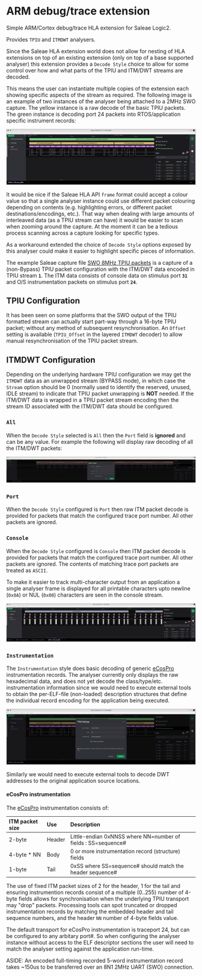 # ARM debug/trace extension

Simple ARM/Cortex debug/trace HLA extension for Saleae Logic2.

Provides `TPIU` and `ITMDWT` analysers.

Since the Saleae HLA extension world does not allow for nesting of HLA
extensions on top of an existing extension (only on top of a base
supported analyser) this extension provides a `Decode Style` choice to
allow for some control over how and what parts of the TPIU and ITM/DWT
streams are decoded.

This means the user can instantiate multiple copies of the extension
each showing specific aspects of the stream as required. The following
image is an example of two instances of the analyser being attached to
a 2MHz SWO capture. The yellow instance is a raw decode of the basic
TPIU packets. The green instance is decoding port 24 packets into
RTOS/application specific instrument records:

![instrumentation](docs/tpiu_port24_instrumentation.png "instrumentation")

It would be nice if the Saleae HLA API `frame` format could accept a
colour value so that a single analyser instance could use different
packet colouring depending on contents (e.g. highlighting errors, or
different packet destinations/encodings, etc.). That way when dealing
with large amounts of interleaved data (as a TPIU stream can have) it
would be easier to scan when zooming around the capture. At the moment
it can be a tedious process scanning across a capture looking for
specific types.

As a workaround extended the choice of `Decode Style` options exposed
by this analyser could make it easier to highlight specific pieces of
information.

The example Saleae capture file
[SWO 8MHz TPIU packets](docs/SWO_8MHz_TPIU_offset12.sal)
is a capture of a (non-Bypass) TPIU packet configuration with the
ITM/DWT data encoded in TPIU stream **`1`**. The ITM data consists of
console data on stimulus port **`31`** and O/S instrumentation packets
on stimulus port **`24`**.

## TPIU Configuration

It has been seen on some platforms that the SWO output of the TPIU
formatted stream can actually start part-way through a 16-byte TPIU
packet; without any method of subsequent resynchronisation. An
`Offset` setting is available (`TPIU_Offset` in the layered `ITMDWT`
decoder) to allow manual resynchronisation of the TPIU packet stream.

## ITMDWT Configuration

Depending on the underlying hardware TPIU configuration we may get the
`ITMDWT` data as an unwrapped stream (BYPASS mode), in which case the
`Stream` option should be 0 (normally used to identify the reserved,
unused, IDLE stream) to indicate that TPIU packet unwrapping is
**NOT** needed. If the ITM/DWT data is wrapped in a TPIU packet stream
encoding then the stream ID associated with the ITM/DWT data should be
configured.

### `All`

When the `Decode Style` selected is `All` then the `Port` field is
**ignored** and can be any value. For example the following will
display raw decoding of all the ITM/DWT packets:

![config_raw](docs/config_tpiu_all.png "configure All raw")

### `Port`

When the `Decode Style` configured is `Port` then raw ITM packet
decode is provided for packets that match the configured trace port
number. All other packets are ignored.

### `Console`

When the `Decode Style` configured is `Console` then ITM packet decode
is provided for packets that match the configured trace port
number. All other packets are ignored. The contents of matching trace
port packets are treated as `ASCII`.

To make it easier to track multi-character output from an application
a single analyser frame is displayed for all printable characters upto
newline (`0x0A`) or NUL (`0x00`) characters are seen in the console
stream.

![console_mc](docs/console_multichar.png "Grouped console characters")

### `Instrumentation`

The `Instrumentation` style does basic decoding of generic
[eCosPro](https://www.ecoscentric.com/ecos/ecospro.shtml)
instrumentation records. The analyser currently only displays the raw
hexadecimal data, and does not yet decode the
class/type/etc. instrumentation information since we would need to
execute external tools to obtain the per-ELF-file (non-loaded)
description structures that define the individual record encoding for
the application being executed.

![config_instrumentation](docs/config_tpiu_port24_instrumentation.png "configure instrumentation")

Similarly we would need to execute external tools to decode DWT
addresses to the original application source locations.

#### eCosPro instrumentation

The [eCosPro](https://www.ecoscentric.com/ecos/ecospro.shtml)
instrumentation consists of:

ITM packet size | Use    | Description
:---------------|:-------|:-----------
2-byte          | Header | Little-endian 0xNNSS where NN=number of fields : SS=sequence#
4-byte * NN     | Body   | 0 or more instrumentation record (structure) fields
1-byte          | Tail   | 0xSS where SS=sequence# should match the header sequence#

The use of fixed ITM packet sizes of 2 for the header, 1 for the tail
and ensuring instrumention records consist of a multiple (0..255)
number of 4-byte fields allows for synchronisation when the underlying
TPIU transport may "drop" packets. Processing tools can spot truncated
or dropped instrumentation records by matching the embedded header and
tail sequence numbers, and the header `NN` number of 4-byte fields
value.

The default transport for eCosPro instrumentation is traceport 24, but
can be configured to any arbitary port#. So when configuring the
analyser instance without access to the ELF descriptor sections the
user will need to match the analyser setting against the application
run-time.

ASIDE: An encoded full-timing recorded 5-word instrumentation record
takes ~150us to be transferred over an 8N1 2MHz UART (SWO) connection.
